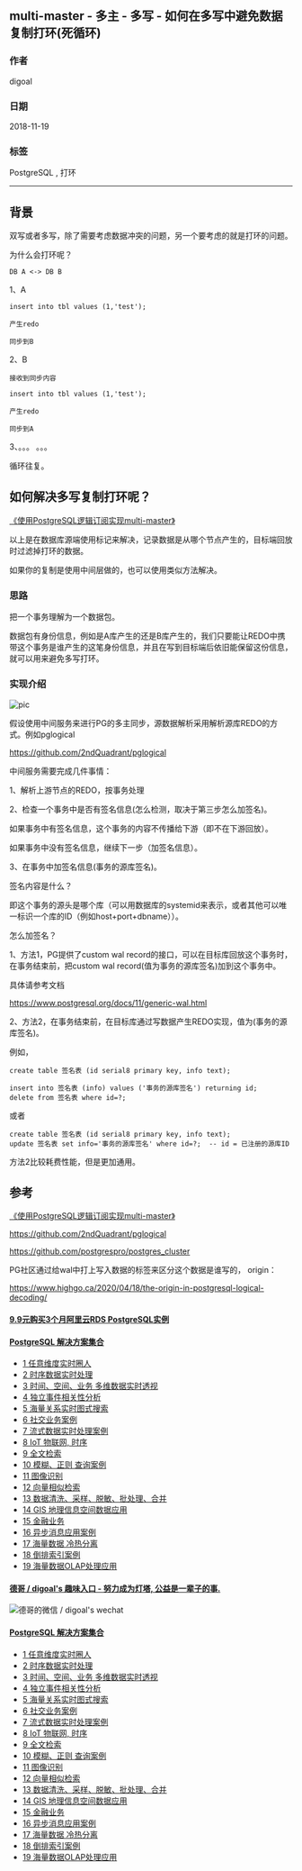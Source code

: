 ## multi-master - 多主 - 多写 - 如何在多写中避免数据复制打环(死循环)   
                                                                               
### 作者                                                                               
digoal                                                                               
                                                                               
### 日期                                                                               
2018-11-19                                                                           
                                                                               
### 标签                                                                               
PostgreSQL , 打环         
                                                                               
----                                                                               
                                                                               
## 背景     
双写或者多写，除了需要考虑数据冲突的问题，另一个要考虑的就是打环的问题。  
  
为什么会打环呢？  
  
```  
DB A <-> DB B  
```  
  
1、A  
  
```  
insert into tbl values (1,'test');  
  
产生redo  
  
同步到B  
```  
  
2、B  
  
```  
接收到同步内容  
  
insert into tbl values (1,'test');  
  
产生redo  
  
同步到A  
```  
  
3、。。。 。。。  
    
循环往复。  
  
## 如何解决多写复制打环呢？  
  
[《使用PostgreSQL逻辑订阅实现multi-master》](../201706/20170624_01.md)    
    
以上是在数据库源端使用标记来解决，记录数据是从哪个节点产生的，目标端回放时过滤掉打环的数据。  
  
如果你的复制是使用中间层做的，也可以使用类似方法解决。  
  
### 思路  
把一个事务理解为一个数据包。  
  
数据包有身份信息，例如是A库产生的还是B库产生的，我们只要能让REDO中携带这个事务是谁产生的这笔身份信息，并且在写到目标端后依旧能保留这份信息，就可以用来避免多写打环。  
  
### 实现介绍  
  
![pic](20181119_01_pic_001.jpg)  
  
假设使用中间服务来进行PG的多主同步，源数据解析采用解析源库REDO的方式。例如pglogical  
  
https://github.com/2ndQuadrant/pglogical  
  
中间服务需要完成几件事情：  
  
1、解析上游节点的REDO，按事务处理  
  
2、检查一个事务中是否有签名信息(怎么检测，取决于第三步怎么加签名)。  
  
如果事务中有签名信息，这个事务的内容不传播给下游（即不在下游回放）。  
  
如果事务中没有签名信息，继续下一步（加签名信息）。  
  
3、在事务中加签名信息(事务的源库签名)。  
  
签名内容是什么？  
  
即这个事务的源头是哪个库（可以用数据库的systemid来表示，或者其他可以唯一标识一个库的ID（例如host+port+dbname））。  
  
怎么加签名？  
  
1、方法1，PG提供了custom wal record的接口，可以在目标库回放这个事务时，在事务结束前，把custom wal record(值为事务的源库签名)加到这个事务中。    
  
具体请参考文档   
  
https://www.postgresql.org/docs/11/generic-wal.html  
  
2、方法2，在事务结束前，在目标库通过写数据产生REDO实现，值为(事务的源库签名)。  
  
例如，  
  
```  
create table 签名表 (id serial8 primary key, info text);  
```  
  
```  
insert into 签名表 (info) values ('事务的源库签名') returning id;   
delete from 签名表 where id=?;   
```  
  
或者  
  
```  
create table 签名表 (id serial8 primary key, info text);  
update 签名表 set info='事务的源库签名' where id=?;  -- id = 已注册的源库ID   
```  
  
方法2比较耗费性能，但是更加通用。     
    
## 参考
[《使用PostgreSQL逻辑订阅实现multi-master》](../201706/20170624_01.md)  
  
https://github.com/2ndQuadrant/pglogical  
  
https://github.com/postgrespro/postgres_cluster  
  
PG社区通过给wal中打上写入数据的标签来区分这个数据是谁写的， origin：  
  
https://www.highgo.ca/2020/04/18/the-origin-in-postgresql-logical-decoding/  
     
     
  
  
  
  
  
  
  
  
  
  
  
  
  
  
  
  
  
  
  
  
  
  
  
  
  
  
  
  
  
  
  
  
  
  
  
  
  
  
  
  
  
#### [9.9元购买3个月阿里云RDS PostgreSQL实例](https://www.aliyun.com/database/postgresqlactivity "57258f76c37864c6e6d23383d05714ea")
  
  
#### [PostgreSQL 解决方案集合](https://yq.aliyun.com/topic/118 "40cff096e9ed7122c512b35d8561d9c8")
- [1 任意维度实时圈人](https://yq.aliyun.com/topic/118 "40cff096e9ed7122c512b35d8561d9c8")
- [2 时序数据实时处理](https://yq.aliyun.com/topic/118 "40cff096e9ed7122c512b35d8561d9c8")
- [3 时间、空间、业务 多维数据实时透视](https://yq.aliyun.com/topic/118 "40cff096e9ed7122c512b35d8561d9c8")
- [4 独立事件相关性分析](https://yq.aliyun.com/topic/118 "40cff096e9ed7122c512b35d8561d9c8")
- [5 海量关系实时图式搜索](https://yq.aliyun.com/topic/118 "40cff096e9ed7122c512b35d8561d9c8")
- [6 社交业务案例](https://yq.aliyun.com/topic/118 "40cff096e9ed7122c512b35d8561d9c8")
- [7 流式数据实时处理案例](https://yq.aliyun.com/topic/118 "40cff096e9ed7122c512b35d8561d9c8")
- [8 IoT 物联网, 时序](https://yq.aliyun.com/topic/118 "40cff096e9ed7122c512b35d8561d9c8")
- [9 全文检索](https://yq.aliyun.com/topic/118 "40cff096e9ed7122c512b35d8561d9c8")
- [10 模糊、正则 查询案例](https://yq.aliyun.com/topic/118 "40cff096e9ed7122c512b35d8561d9c8")
- [11 图像识别](https://yq.aliyun.com/topic/118 "40cff096e9ed7122c512b35d8561d9c8")
- [12 向量相似检索](https://yq.aliyun.com/topic/118 "40cff096e9ed7122c512b35d8561d9c8")
- [13 数据清洗、采样、脱敏、批处理、合并](https://yq.aliyun.com/topic/118 "40cff096e9ed7122c512b35d8561d9c8")
- [14 GIS 地理信息空间数据应用](https://yq.aliyun.com/topic/118 "40cff096e9ed7122c512b35d8561d9c8")
- [15 金融业务](https://yq.aliyun.com/topic/118 "40cff096e9ed7122c512b35d8561d9c8")
- [16 异步消息应用案例](https://yq.aliyun.com/topic/118 "40cff096e9ed7122c512b35d8561d9c8")
- [17 海量数据 冷热分离](https://yq.aliyun.com/topic/118 "40cff096e9ed7122c512b35d8561d9c8")
- [18 倒排索引案例](https://yq.aliyun.com/topic/118 "40cff096e9ed7122c512b35d8561d9c8")
- [19 海量数据OLAP处理应用](https://yq.aliyun.com/topic/118 "40cff096e9ed7122c512b35d8561d9c8")
  
  
#### [德哥 / digoal's 趣味入口 - 努力成为灯塔, 公益是一辈子的事.](https://github.com/digoal/blog/blob/master/README.md "22709685feb7cab07d30f30387f0a9ae")
  
  
![德哥的微信 / digoal's wechat](../pic/digoal_weixin.jpg "f7ad92eeba24523fd47a6e1a0e691b59")
  
  
#### [PostgreSQL 解决方案集合](https://yq.aliyun.com/topic/118 "40cff096e9ed7122c512b35d8561d9c8")
- [1 任意维度实时圈人](https://yq.aliyun.com/topic/118 "40cff096e9ed7122c512b35d8561d9c8")
- [2 时序数据实时处理](https://yq.aliyun.com/topic/118 "40cff096e9ed7122c512b35d8561d9c8")
- [3 时间、空间、业务 多维数据实时透视](https://yq.aliyun.com/topic/118 "40cff096e9ed7122c512b35d8561d9c8")
- [4 独立事件相关性分析](https://yq.aliyun.com/topic/118 "40cff096e9ed7122c512b35d8561d9c8")
- [5 海量关系实时图式搜索](https://yq.aliyun.com/topic/118 "40cff096e9ed7122c512b35d8561d9c8")
- [6 社交业务案例](https://yq.aliyun.com/topic/118 "40cff096e9ed7122c512b35d8561d9c8")
- [7 流式数据实时处理案例](https://yq.aliyun.com/topic/118 "40cff096e9ed7122c512b35d8561d9c8")
- [8 IoT 物联网, 时序](https://yq.aliyun.com/topic/118 "40cff096e9ed7122c512b35d8561d9c8")
- [9 全文检索](https://yq.aliyun.com/topic/118 "40cff096e9ed7122c512b35d8561d9c8")
- [10 模糊、正则 查询案例](https://yq.aliyun.com/topic/118 "40cff096e9ed7122c512b35d8561d9c8")
- [11 图像识别](https://yq.aliyun.com/topic/118 "40cff096e9ed7122c512b35d8561d9c8")
- [12 向量相似检索](https://yq.aliyun.com/topic/118 "40cff096e9ed7122c512b35d8561d9c8")
- [13 数据清洗、采样、脱敏、批处理、合并](https://yq.aliyun.com/topic/118 "40cff096e9ed7122c512b35d8561d9c8")
- [14 GIS 地理信息空间数据应用](https://yq.aliyun.com/topic/118 "40cff096e9ed7122c512b35d8561d9c8")
- [15 金融业务](https://yq.aliyun.com/topic/118 "40cff096e9ed7122c512b35d8561d9c8")
- [16 异步消息应用案例](https://yq.aliyun.com/topic/118 "40cff096e9ed7122c512b35d8561d9c8")
- [17 海量数据 冷热分离](https://yq.aliyun.com/topic/118 "40cff096e9ed7122c512b35d8561d9c8")
- [18 倒排索引案例](https://yq.aliyun.com/topic/118 "40cff096e9ed7122c512b35d8561d9c8")
- [19 海量数据OLAP处理应用](https://yq.aliyun.com/topic/118 "40cff096e9ed7122c512b35d8561d9c8")
  
